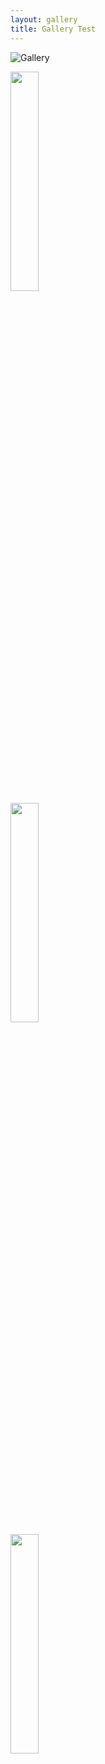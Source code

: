 ```yaml
---
layout: gallery
title: Gallery Test
---
```


![Gallery](https://aokice.github.io/img/photo-gallery/nature/pic05.jpg)


<div id="post" class="box alt">
	<div class="row 50% uniform">
		<div class="4u"><span class="image fit"><img src="https://aokice.github.io/img/photo-gallery/nature/pic05.jpg" style="width: 30%"/></span></div>
		<div class="4u"><span class="image fit"><img src="https://aokice.github.io/img/photo-gallery/nature/pic05.jpg" style="width: 30%"/></span></div>
		<div class="4u$"><span class="image fit"><img src="https://aokice.github.io/img/photo-gallery/nature/pic05.jpg" style="width: 30%"/></span></div>
		<!-- Break -->
	</div>
</div>
